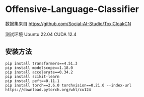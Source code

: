 # Offensive-Language-Classifier

数据集来自 https://github.com/Social-AI-Studio/ToxiCloakCN

测试环境 Ubuntu 22.04 CUDA 12.4

## 安装方法
```
pip install transformers==4.51.3
pip install modelscope==1.18.0
pip install accelerate==0.34.2
pip install scikit-learn
pip install peft==0.11.1
pip install torch==2.6.0 torchvision==0.21.0 --index-url https://download.pytorch.org/whl/cu124
```
